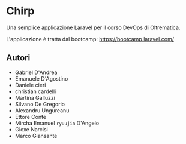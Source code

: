 # Chirp

Una semplice applicazione Laravel per il corso DevOps di Oltrematica.

L'applicazione è tratta dal bootcamp: https://bootcamp.laravel.com/

## Autori
- Gabriel D'Andrea
- Emanuele D'Agostino
- Daniele cieri
- christian cardelli
- Martina Galluzzi
- Silvano De Gregorio
- Alexandru Ungureanu
- Ettore Conte
- Mircha Emanuel `ryuujin` D'Angelo
- Gioxe Narcisi
- Marco Giansante 

